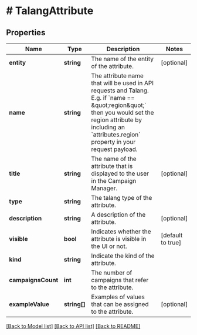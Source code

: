 # # TalangAttribute

## Properties

Name | Type | Description | Notes
------------ | ------------- | ------------- | -------------
**entity** | **string** | The name of the entity of the attribute. | [optional] 
**name** | **string** | The attribute name that will be used in API requests and Talang. E.g. if &#x60;name &#x3D;&#x3D; \&quot;region\&quot;&#x60; then you would set the region attribute by including an &#x60;attributes.region&#x60; property in your request payload. | 
**title** | **string** | The name of the attribute that is displayed to the user in the Campaign Manager. | [optional] 
**type** | **string** | The talang type of the attribute. | 
**description** | **string** | A description of the attribute. | [optional] 
**visible** | **bool** | Indicates whether the attribute is visible in the UI or not. | [default to true]
**kind** | **string** | Indicate the kind of the attribute. | 
**campaignsCount** | **int** | The number of campaigns that refer to the attribute. | 
**exampleValue** | **string[]** | Examples of values that can be assigned to the attribute. | [optional] 

[[Back to Model list]](../../README.md#documentation-for-models) [[Back to API list]](../../README.md#documentation-for-api-endpoints) [[Back to README]](../../README.md)


